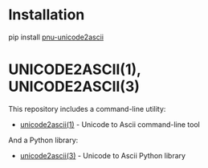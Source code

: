 # Installation
pip install [pnu-unicode2ascii](https://pypi.org/project/pnu-unicode2ascii/)

# UNICODE2ASCII(1), UNICODE2ASCII(3)
This repository includes a command-line utility:
* [unicode2ascii(1)](https://github.com/HubTou/unicode2ascii/blob/main/UNICODE2ASCII.1.md) - Unicode to Ascii command-line tool

And a Python library:
* [unicode2ascii(3)](https://github.com/HubTou/unicode2ascii/blob/main/UNICODE2ASCII.3.md) - Unicode to Ascii Python library


